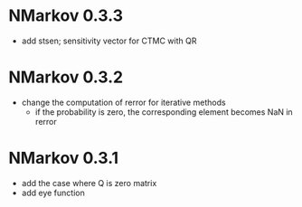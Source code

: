 # NMarkov 0.3.3

- add stsen; sensitivity vector for CTMC with QR

# NMarkov 0.3.2

- change the computation of rerror for iterative methods
    - if the probability is zero, the corresponding element becomes NaN in rerror

# NMarkov 0.3.1

- add the case where Q is zero matrix
- add eye function

